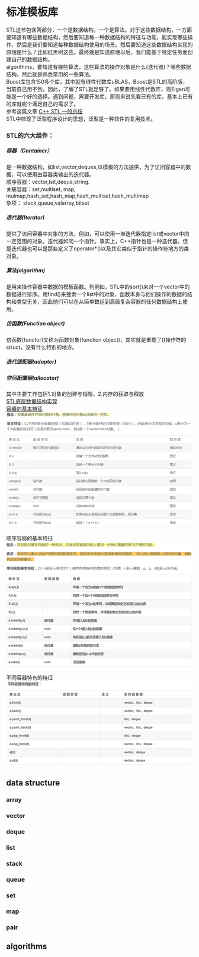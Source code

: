 # 标准模板库

STL这节包含两部分，一个是数据结构，一个是算法。对于这些数据结构，一方面要知道有哪些数据结构，然后要知道每一种数据结构的特征与功能，能实现哪些操作，然后是我们要知道每种数据结构使用的场景。然后要知道这些数据结构实现的原理是什么？比如红黑树这些。最终就是知道原理以后，我们能基于特定任务而创建自己的数据结构。  
algorithms，要知道有哪些算法，这些算法的操作对象是什么\(迭代器\)？哪些数据结构。然后就是熟悉常用的一些算法。  
Boost库包含150多个库，其中就有线性代数库uBLAS，Boost是STL的高阶版，当前自己用不到，因此，了解了STL就足够了。如果要用线性代数库，则Eigen可能是一个好的选择。遇到问题，需要开发库，原则来说先看已有的库，基本上已有的库就呢个满足自己的需求了。  
参考这篇文章 [C++ STL 一般总结](https://www.cnblogs.com/biyeymyhjob/archive/2012/07/22/2603525.html)  
STL中体现了泛型程序设计的思想，泛型是一种软件的复用技术。

### STL的六大组件：
##### 容器（Container）
是一种数据结构，如list,vector,deques,以模板的方法提供，为了访问容器中的数据，可以使用由容器类输出的迭代器。  
顺序容器：vector,lsit,deque,string.  
关联容器：set,multiset, map, mulmap,hash\_set,hash\_map,hash\_multiset,hash\_multimap  
杂项： stack,queue,valarray,bitset
##### 迭代器\(Iterator\)
提供了访问容器中对象的方法，例如，可以使用一堆迭代器指定list或vector中的一定范围的对象。迭代器如同一个指针。事实上，C++指针也是一种迭代器。但是迭代器也可以是那些定义了operator\*\(\)以及其它类似于指针的操作符地方的类对象。
##### 算法\(algorithm\)
是用来操作容器中数据的模板函数。列例如，STL中的sort\(\)来对一个vector中的数据进行排序。用find\(\)来搜索一个list中的对象，函数本身与他们操作的数据的结构和类型无关，因此他们可以在从简单数组到高级复杂容器的任何数据结构上使用。
##### 仿函数\(Function object\)
仿函数\(functor\)又称为函数对象\(function object\)，其实就是重载了\(\)操作符的struct，没有什么特别的地方。
##### 迭代适配器\(adaptor\)
##### 空间配置器\(allocator\)
其中主要工作包括1.对象的创建与销毁，2.内存的获取与释放  
[STL底层数据结构实现](http://www.cnblogs.com/hustlijian/p/3611424.html)  
[容器的基本特征](https://blog.csdn.net/weixin_41162823/article/details/79759081)  
![](/assets/Container_basic_properties.png)

顺序容器的基本特征  
![](/assets/sequence_containers_properties.png)

不同容器特有的特征  
![](/assets/container_unique_propetrties.png)

## data structure

### array

### vector

### deque

### list

### stack

### queue

### set

### map

### pair

## algorithms



